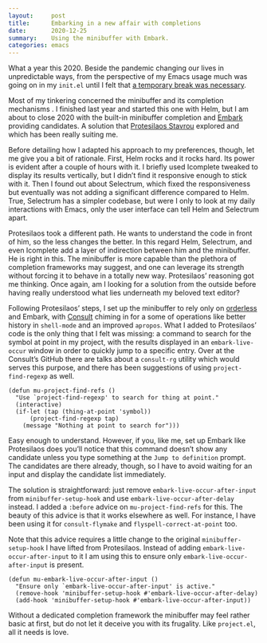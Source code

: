 ```yaml
---
layout:     post
title:      Embarking in a new affair with completions
date:       2020-12-25
summary:    Using the minibuffer with Embark.
categories: emacs
---
```


What a year this 2020. Beside the pandemic changing our lives in unpredictable
ways, from the perspective of my Emacs usage much was going on in my `init.el`
until I felt that [a temporary break was necessary](https://www.manueluberti.eu/emacs/2020/09/08/end-of-era/).

Most of my tinkering concerned the minibuffer and its completion mechanisms .
I finished last year and started this one with Helm, but I am about to close
2020 with the built-in minibuffer completion and [Embark](https://github.com/oantolin/embark) providing candidates.
A solution that [Protesilaos Stavrou](https://protesilaos.com/dotemacs/) explored and which has been really suiting
me.

Before detailing how I adapted his approach to my preferences, though, let me
give you a bit of rationale. First, Helm rocks and it rocks hard. Its power is
evident after a couple of hours with it. I briefly used Icomplete tweaked to
display its results vertically, but I didn’t find it responsive enough to stick
with it. Then I found out about Selectrum, which fixed the responsiveness but
eventually was not adding a significant difference compared to Helm. True,
Selectrum has a simpler codebase, but were I only to look at my daily
interactions with Emacs, only the user interface can tell Helm and Selectrum
apart.

Protesilaos took a different path. He wants to understand the code in front of
him, so the less changes the better. In this regard Helm, Selectrum, and even
Icomplete add a layer of indirection between him and the minibuffer. He is right
in this. The minibuffer is more capable than the plethora of completion
frameworks may suggest, and one can leverage its strength without forcing it to
behave in a totally new way. Protesilaos’ reasoning got me thinking. Once again,
am I looking for a solution from the outside before having really understood
what lies underneath my beloved text editor?

Following Protesilaos’ steps, I set up the minibuffer to rely only on [orderless](https://github.com/oantolin/orderless)
and Embark, with [Consult](https://github.com/minad/consult) chiming in for a some of operations like better history
in `shell-mode` and an improved `apropos`. What I added to Protesilaos’ code is the
only thing that I felt was missing: a command to search for the symbol at point
in my project, with the results displayed in an `embark-live-occur` window in
order to quickly jump to a specific entry. Over at the Consult’s GitHub there
are talks about a `consult-rg` utility which would serves this purpose, and there
has been suggestions of using `project-find-regexp` as well.

``` emacs-lisp
(defun mu-project-find-refs ()
  "Use `project-find-regexp' to search for thing at point."
  (interactive)
  (if-let (tap (thing-at-point 'symbol))
      (project-find-regexp tap)
    (message "Nothing at point to search for")))
```

Easy enough to understand. However, if you, like me, set up Embark like
Protesilaos does you’ll notice that this command doesn’t show any candidate
unless you type something at the `Jump to definition` prompt. The candidates are
there already, though, so I have to avoid waiting for an input and display the
candidate list immediately.

The solution is straightforward: just remove `embark-live-occur-after-input` from
`minibuffer-setup-hook` and use `embark-live-occur-after-delay` instead. I added a
`:before` advice on `mu-project-find-refs` for this. The beauty of this advice is
that it works elsewhere as well. For instance, I have been using it for
`consult-flymake` and `flyspell-correct-at-point` too.

Note that this advice requires a little change to the original
`minibuffer-setup-hook` I have lifted from Protesilaos. Instead of adding
`embark-live-occur-after-input` to it I am using this to ensure only
`embark-live-occur-after-input` is present.

``` emacs-lisp
(defun mu-embark-live-occur-after-input ()
  "Ensure only `embark-live-occur-after-input' is active."
  (remove-hook 'minibuffer-setup-hook #'embark-live-occur-after-delay)
  (add-hook 'minibuffer-setup-hook #'embark-live-occur-after-input))
```

Without a dedicated completion framework the minibuffer may feel rather basic at
first, but do not let it deceive you with its frugality. Like `project.el`, all it
needs is love.
